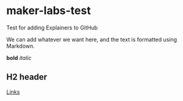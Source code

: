 # maker-labs-test
Test for adding Explainers to GitHub

We can add whatever we want here, and the text is formatted using Markdown.

**bold**
_italic_
## H2 header
[Links](http://www.techsoup.org)
